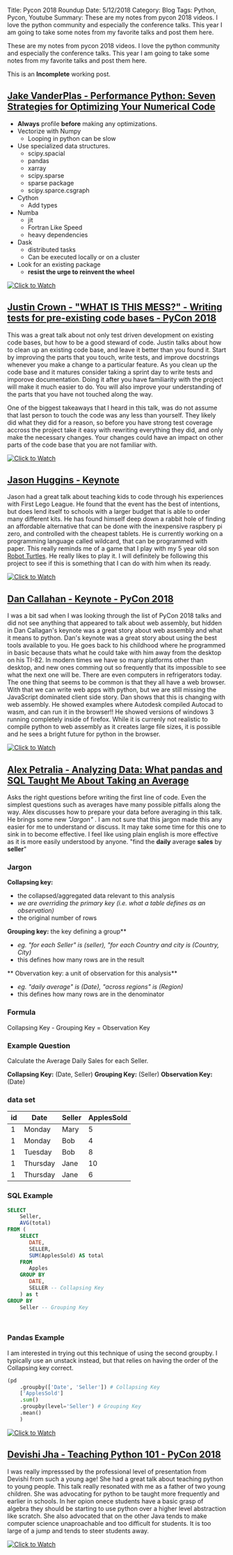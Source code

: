 Title: Pycon 2018 Roundup
Date: 5/12/2018
Category: Blog
Tags: Python, Pycon, Youtube
Summary: These are my notes from pycon 2018 videos.  I love the python community and especially the conference talks.  This year I am going to take some notes from my favorite talks and post them here.

These are my notes from pycon 2018 videos.  I love the python community and especially the conference talks.  This year I am going to take some notes from my favorite talks and post them here.

This is an **Incomplete** working post.


## [Jake VanderPlas - Performance Python: Seven Strategies for Optimizing Your Numerical Code](https://www.youtube.com/watch?v=zQeYx87mfyw)
* **Always** profile **before** making any optimizations.
* Vectorize with Numpy
    * Looping in python can be slow
* Use specialized data structures.
    * scipy.spacial
    * pandas
    * xarray
    * scipy.sparse
    * sparse package
    * scipy.sparce.csgraph 
* Cython
    * Add types
* Numba
    * jit
    * Fortran Like Speed
    * heavy dependencies
* Dask
    * distributed tasks
    * Can be executed locally or on a cluster
* Look for an existing package
    * **resist the urge to reinvent the wheel**  

[![Click to Watch](http://img.youtube.com/vi/zQeYx87mfyw/0.jpg)](https://www.youtube.com/watch?v=zQeYx87mfyw)

## [Justin Crown - "WHAT IS THIS MESS?" - Writing tests for pre-existing code bases - PyCon 2018](https://www.youtube.com/watch?v=LDdUuoI_lIg)

This was a great talk about not only test driven development on existing code bases, but how to be a good steward of code.  Justin talks about how to clean up an existing code base, and leave it better than you found it.  Start by improving the parts that you touch, write tests, and improve docstrings whenever you make a change to a particular feature.  As you clean up the code base and it matures consider taking a sprint day to write tests and imporove documentation.  Doing it after you have familiarity with the project will make it much easier to do.  You will also improve your understanding of the parts that you have not touched along the way.

One of the biggest takeaways that I heard in this talk, was do not assume that last person to touch the code was any less than yourself.  They likely did what they did for a reason, so before you have strong test coverage accross the project take it easy with rewriting everything they did, and only make the necessary changes.  Your changes could have an impact on other parts of the code base that you are not familiar with.

[![Click to Watch](http://img.youtube.com/vi/LDdUuoI_lIg/0.jpg)](https://.youtube.com/watch?v=zQeYx87mfyw)



## [Jason Huggins - Keynote ](https://www.youtube.com/watch?v=q-x7jK72E6E)

Jason had a great talk about teaching kids to code through his experiences with First Lego League.  He found that the event has the best of intentions, but does lend itself to schools with a larger budget that is able to order many different kits.  He has found himself deep down a rabbit hole of finding an affordable alternative that can be done with the inexpensive raspbery pi zero, and controlled  with the cheapest tablets.  He is currently working on a programming language called wildcard, that can be programmed with paper.  This really reminds me of a game that I play with my 5 year old son [Robot Turtles](www.robotturtles.com).  He really likes to play it.  I will definitely be following this project to see if this is something that I can do with him when its ready.

[![Click to Watch](http://img.youtube.com/vi/q-x7jK72E6E/0.jpg)](https://www.youtube.com/watch?v=q-x7jK72E6E)

## [Dan Callahan - Keynote - PyCon 2018](https://www.youtube.com/watch?v=ITksU31c1WY)
I was a bit sad when I was looking through the list of PyCon 2018 talks and did not see anything that appeared to talk about web assembly, but hidden in Dan Callagan's keynote was a great story about web assembly and what it means to python.  Dan's keynote was a great story about using the best tools available to you.  He goes back to his childhood where he programmed in basic because thats what he could take with him away from the desktop on his TI-82.  In modern times we have so many platforms other than desktop, and new ones comming out so frequently that its impossible to see what the next one will be.  There are even computers in refrigerators today.  The one thing that seems to be common is that they all have a web browser.  With that we can write web apps with python, but we are still missing the JavaScript dominated client side story.  Dan shows that this is changing with web assembly.  He showed examples where Autodesk compiled Autocad to wasm, and can run it in the browser!!  He showed versions of windows 3 running completely inside of firefox.  While it is currenly not realistic to compile python to web assembly as it creates large file sizes, it is possible and he sees a bright future for python in the browser.


[![Click to Watch](http://img.youtube.com/vi/ITksU31c1WY/0.jpg)](https://www.youtube.com/watch?v=ITksU31c1WY)

## [Alex Petralia - Analyzing Data: What pandas and SQL Taught Me About Taking an Average](https://www.youtube.com/watch?v=DlgG0QdrqAU)


Asks the right questions before writing the first line of code.  Even the simplest questions such as averages have many possible pitfalls along the way.  Alex discusses how to prepare your data before averaging in this talk.  He brings some new _"Jargon"_ .  I am not sure that this jargon made this any easier for me to understand or discuss.  It may take some time for this one to sink in to become effective.  I feel like using plain english is more effective as it is more easily understood by anyone.  "find the **daily** average **sales** by **seller**"
### Jargon
**Collapsing key:** 
* the collapsed/aggregated data relevant to this analysis  
* _we are overriding the primary key (i.e. what a table defines as an observation)_
* the original number of rows

**Grouping key:** the key defining a group**  
* _eg. "for each Seller" is (seller), "for each Country and city is (Country, City)_  
* this defines how many rows are in the result

** Obvervation key: a unit of observation for this analysis**  
* _eg. "daily average" is (Date), "across regions" is (Region)_
* this defines how many rows are in the denominator

### Formula
Collapsing Key - Grouping Key = Observation Key

### Example Question
Calculate the Average Daily Sales for each Seller.

**Collapsing Key:** (Date, Seller)
**Grouping Key:** (Seller)
**Observation Key:** (Date)

### data set

| id | Date    | Seller | ApplesSold |
|----|---------|--------|------------|
| 1  | Monday  | Mary   | 5          |
| 1  | Monday  | Bob    | 4          |
| 1  | Tuesday | Bob    | 8          |
| 1  | Thursday| Jane   | 10         |
| 1  | Thursday| Jane   | 6          |

### SQL Example
```SQL
SELECT
    Seller,
    AVG(total)
FROM (
    SELECT
       DATE,
       SELLER,
       SUM(ApplesSold) AS total
    FROM
       Apples
    GROUP BY
       DATE,
       SELLER -- Collapsing Key
    ) as t
GROUP BY
    Seller -- Grouping Key

    
```
### Pandas Example
I am interested in trying out this technique of using the second groupby.  I typically use an unstack instead, but that relies on having the order of the Collapsing key correct.
```python
(pd
    .groupby(['Date', 'Seller']) # Collapsing Key
    ['ApplesSold']
    .sum()
    .groupby(level='Seller') # Grouping Key
    .mean()
    )
```


[![Click to Watch](http://img.youtube.com/vi/DlgG0QdrqAU/0.jpg)](https://www.youtube.com/watch?v=DlgG0QdrqAU)

## [Devishi Jha - Teaching Python 101 - PyCon 2018](https://www.youtube.com/watch?v=s36GwDng904&t=1113s)

I was really impresssed by the professional level of presentation from Devishi from such a young age!  She had a great talk about teaching python to young people.  This talk really resonated with me as a father of two young children. She was advocating for python to be taught more frequently and earlier in schools.  In her opion onece students have a basic grasp of algebra they should be starting to use python over a higher level abstraction like scratch.  She also advocated that on the other Java tends to make computer science unaproachable and too difficult for students.  It is too large of a jump and tends to steer students away.

[![Click to Watch](http://img.youtube.com/vi/s36GwDng904/0.jpg)](https://www.youtube.com/watch?v=s36GwDng904)
